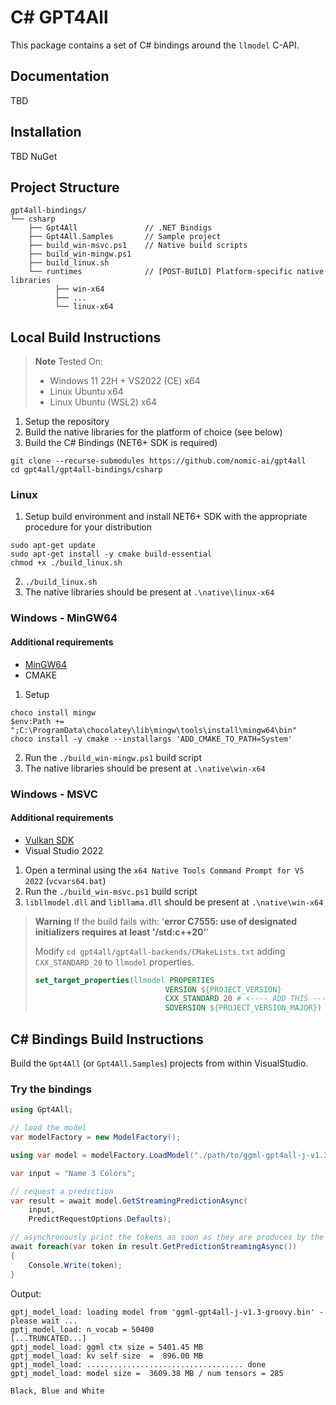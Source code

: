 # C# GPT4All

This package contains a set of C# bindings around the `llmodel` C-API.

## Documentation
TBD

## Installation
TBD NuGet

## Project Structure
```
gpt4all-bindings/
└── csharp                
    ├── Gpt4All               // .NET Bindigs
    ├── Gpt4All.Samples       // Sample project
    ├── build_win-msvc.ps1    // Native build scripts
    ├── build_win-mingw.ps1   
    ├── build_linux.sh        
    └── runtimes              // [POST-BUILD] Platform-specific native libraries
          ├── win-x64
          ├── ...
          └── linux-x64
```

## Local Build Instructions
> **Note** 
> Tested On:
>  - Windows 11 22H + VS2022 (CE) x64
>  - Linux Ubuntu x64
>  - Linux Ubuntu (WSL2) x64

1. Setup the repository
2. Build the native libraries for the platform of choice (see below)
3. Build the C# Bindings (NET6+ SDK is required)
```
git clone --recurse-submodules https://github.com/nomic-ai/gpt4all
cd gpt4all/gpt4all-bindings/csharp
```
### Linux
1. Setup build environment and install NET6+ SDK with the appropriate procedure for your distribution
```
sudo apt-get update
sudo apt-get install -y cmake build-essential
chmod +x ./build_linux.sh
```
2. `./build_linux.sh`
3. The native libraries should be present at `.\native\linux-x64`

### Windows - MinGW64
#### Additional requirements
  - [MinGW64](https://www.mingw-w64.org/) 
  - CMAKE
1. Setup
```
choco install mingw
$env:Path += ";C:\ProgramData\chocolatey\lib\mingw\tools\install\mingw64\bin"
choco install -y cmake --installargs 'ADD_CMAKE_TO_PATH=System'
```
2. Run the `./build_win-mingw.ps1` build script
3. The native libraries should be present at `.\native\win-x64`

### Windows - MSVC
#### Additional requirements
  - [Vulkan SDK](https://vulkan.lunarg.com/sdk/home)
  - Visual Studio 2022
1. Open a terminal using the  `x64 Native Tools Command Prompt for VS 2022` (`vcvars64.bat`)
2. Run the `./build_win-msvc.ps1` build script
3. `libllmodel.dll` and `libllama.dll` should be present at `.\native\win-x64`

> **Warning** 
> If the build fails with: '**error C7555: use of designated initializers requires at least '/std:c++20'**'
>
> Modify `cd gpt4all/gpt4all-backends/CMakeLists.txt` adding `CXX_STANDARD_20` to `llmodel` properties.
> ```cmake
> set_target_properties(llmodel PROPERTIES
>                              VERSION ${PROJECT_VERSION}
>                              CXX_STANDARD 20 # <---- ADD THIS -----------------------
>                              SOVERSION ${PROJECT_VERSION_MAJOR})
> ```
## C# Bindings Build Instructions
Build the `Gpt4All` (or `Gpt4All.Samples`) projects from within VisualStudio.
### Try the bindings
```csharp
using Gpt4All;

// load the model
var modelFactory = new ModelFactory();

using var model = modelFactory.LoadModel("./path/to/ggml-gpt4all-j-v1.3-groovy.bin");

var input = "Name 3 Colors";

// request a prediction
var result = await model.GetStreamingPredictionAsync(
    input, 
    PredictRequestOptions.Defaults);

// asynchronously print the tokens as soon as they are produces by the model
await foreach(var token in result.GetPredictionStreamingAsync())
{
    Console.Write(token);
}
```
Output:
```
gptj_model_load: loading model from 'ggml-gpt4all-j-v1.3-groovy.bin' - please wait ...
gptj_model_load: n_vocab = 50400
[...TRUNCATED...]
gptj_model_load: ggml ctx size = 5401.45 MB
gptj_model_load: kv self size  =  896.00 MB
gptj_model_load: ................................... done
gptj_model_load: model size =  3609.38 MB / num tensors = 285

Black, Blue and White
```
